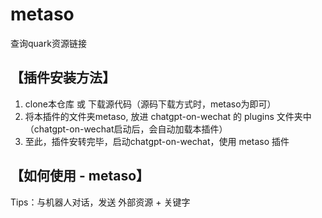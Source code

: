 # metaso
查询quark资源链接


## **【插件安装方法】**
1. clone本仓库 或 下载源代码（源码下载方式时，metaso为即可）
2. 将本插件的文件夹metaso, 放进 chatgpt-on-wechat 的 plugins 文件夹中（chatgpt-on-wechat启动后，会自动加载本插件）
3. 至此，插件安转完毕，启动chatgpt-on-wechat，使用 metaso 插件

## **【如何使用 - metaso】**

Tips：与机器人对话，发送 外部资源 + 关键字
